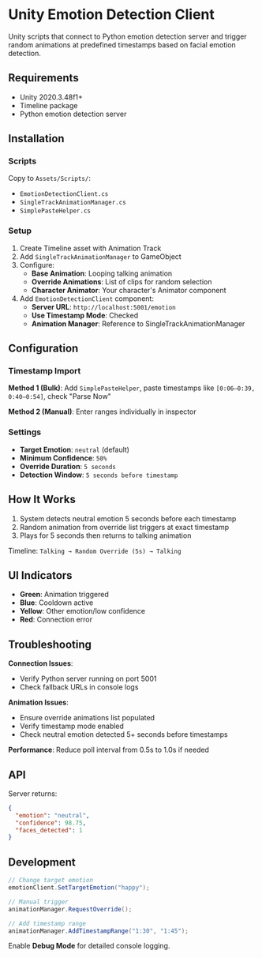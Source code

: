 
# Unity Emotion Detection Client

Unity scripts that connect to Python emotion detection server and trigger random animations at predefined timestamps based on facial emotion detection.

## Requirements

* Unity 2020.3.48f1+
* Timeline package
* Python emotion detection server

## Installation

### Scripts
Copy to `Assets/Scripts/`:
* `EmotionDetectionClient.cs`
* `SingleTrackAnimationManager.cs` 
* `SimplePasteHelper.cs`

### Setup
1. Create Timeline asset with Animation Track
2. Add `SingleTrackAnimationManager` to GameObject
3. Configure:
   * **Base Animation**: Looping talking animation
   * **Override Animations**: List of clips for random selection
   * **Character Animator**: Your character's Animator component
4. Add `EmotionDetectionClient` component:
   * **Server URL**: `http://localhost:5001/emotion`
   * **Use Timestamp Mode**: Checked
   * **Animation Manager**: Reference to SingleTrackAnimationManager

## Configuration

### Timestamp Import
**Method 1 (Bulk)**: Add `SimplePasteHelper`, paste timestamps like `[0:06–0:39, 0:40–0:54]`, check "Parse Now"

**Method 2 (Manual)**: Enter ranges individually in inspector

### Settings
* **Target Emotion**: `neutral` (default)
* **Minimum Confidence**: `50%`
* **Override Duration**: `5 seconds`
* **Detection Window**: `5 seconds before timestamp`

## How It Works

1. System detects neutral emotion 5 seconds before each timestamp
2. Random animation from override list triggers at exact timestamp
3. Plays for 5 seconds then returns to talking animation

Timeline: `Talking → Random Override (5s) → Talking`

## UI Indicators

* **Green**: Animation triggered
* **Blue**: Cooldown active  
* **Yellow**: Other emotion/low confidence
* **Red**: Connection error

## Troubleshooting

**Connection Issues**:
* Verify Python server running on port 5001
* Check fallback URLs in console logs

**Animation Issues**:
* Ensure override animations list populated
* Verify timestamp mode enabled
* Check neutral emotion detected 5+ seconds before timestamps

**Performance**: Reduce poll interval from 0.5s to 1.0s if needed

## API

Server returns:
```json
{
  "emotion": "neutral",
  "confidence": 98.75,
  "faces_detected": 1
}
```

## Development

```csharp
// Change target emotion
emotionClient.SetTargetEmotion("happy");

// Manual trigger
animationManager.RequestOverride();

// Add timestamp range
animationManager.AddTimestampRange("1:30", "1:45");
```

Enable **Debug Mode** for detailed console logging.
